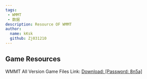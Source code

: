 ```yaml
---
tags: 
 - WMMT
 - 数据
description: Resource OF WMMT
author:
  name: kKsk
  github: Zj031210
---
```


## Game Resources

WMMT All Version Game Files Link: <a href="https://cloud.189.cn/t/n6NbmqbMRvam" target="_blank">Download: [Password: 8n5a]</a>  
